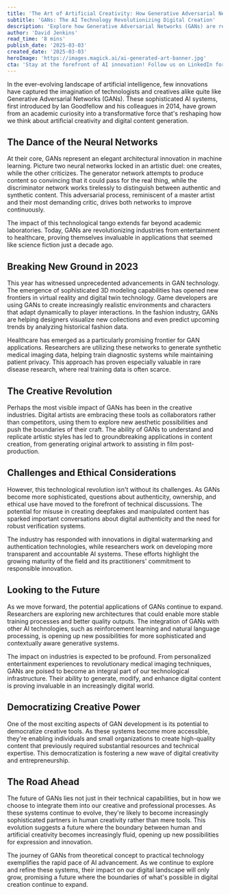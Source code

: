 ```yaml
---
title: 'The Art of Artificial Creativity: How Generative Adversarial Networks Are Reshaping Our Digital Future'
subtitle: 'GANs: The AI Technology Revolutionizing Digital Creation'
description: 'Explore how Generative Adversarial Networks (GANs) are revolutionizing digital creativity and reshaping industries from healthcare to entertainment. This comprehensive look at GAN technology examines its current applications, challenges, and future potential in driving artificial creativity forward.'
author: 'David Jenkins'
read_time: '8 mins'
publish_date: '2025-03-03'
created_date: '2025-03-03'
heroImage: 'https://images.magick.ai/ai-generated-art-banner.jpg'
cta: 'Stay at the forefront of AI innovation! Follow us on LinkedIn for regular updates on breakthrough technologies like GANs and their transformative impact across industries.'
---
```


In the ever-evolving landscape of artificial intelligence, few innovations have captured the imagination of technologists and creatives alike quite like Generative Adversarial Networks (GANs). These sophisticated AI systems, first introduced by Ian Goodfellow and his colleagues in 2014, have grown from an academic curiosity into a transformative force that's reshaping how we think about artificial creativity and digital content generation.

## The Dance of the Neural Networks

At their core, GANs represent an elegant architectural innovation in machine learning. Picture two neural networks locked in an artistic duel: one creates, while the other criticizes. The generator network attempts to produce content so convincing that it could pass for the real thing, while the discriminator network works tirelessly to distinguish between authentic and synthetic content. This adversarial process, reminiscent of a master artist and their most demanding critic, drives both networks to improve continuously.

The impact of this technological tango extends far beyond academic laboratories. Today, GANs are revolutionizing industries from entertainment to healthcare, proving themselves invaluable in applications that seemed like science fiction just a decade ago.

## Breaking New Ground in 2023

This year has witnessed unprecedented advancements in GAN technology. The emergence of sophisticated 3D modeling capabilities has opened new frontiers in virtual reality and digital twin technology. Game developers are using GANs to create increasingly realistic environments and characters that adapt dynamically to player interactions. In the fashion industry, GANs are helping designers visualize new collections and even predict upcoming trends by analyzing historical fashion data.

Healthcare has emerged as a particularly promising frontier for GAN applications. Researchers are utilizing these networks to generate synthetic medical imaging data, helping train diagnostic systems while maintaining patient privacy. This approach has proven especially valuable in rare disease research, where real training data is often scarce.

## The Creative Revolution

Perhaps the most visible impact of GANs has been in the creative industries. Digital artists are embracing these tools as collaborators rather than competitors, using them to explore new aesthetic possibilities and push the boundaries of their craft. The ability of GANs to understand and replicate artistic styles has led to groundbreaking applications in content creation, from generating original artwork to assisting in film post-production.

## Challenges and Ethical Considerations

However, this technological revolution isn't without its challenges. As GANs become more sophisticated, questions about authenticity, ownership, and ethical use have moved to the forefront of technical discussions. The potential for misuse in creating deepfakes and manipulated content has sparked important conversations about digital authenticity and the need for robust verification systems.

The industry has responded with innovations in digital watermarking and authentication technologies, while researchers work on developing more transparent and accountable AI systems. These efforts highlight the growing maturity of the field and its practitioners' commitment to responsible innovation.

## Looking to the Future

As we move forward, the potential applications of GANs continue to expand. Researchers are exploring new architectures that could enable more stable training processes and better quality outputs. The integration of GANs with other AI technologies, such as reinforcement learning and natural language processing, is opening up new possibilities for more sophisticated and contextually aware generative systems.

The impact on industries is expected to be profound. From personalized entertainment experiences to revolutionary medical imaging techniques, GANs are poised to become an integral part of our technological infrastructure. Their ability to generate, modify, and enhance digital content is proving invaluable in an increasingly digital world.

## Democratizing Creative Power

One of the most exciting aspects of GAN development is its potential to democratize creative tools. As these systems become more accessible, they're enabling individuals and small organizations to create high-quality content that previously required substantial resources and technical expertise. This democratization is fostering a new wave of digital creativity and entrepreneurship.

## The Road Ahead

The future of GANs lies not just in their technical capabilities, but in how we choose to integrate them into our creative and professional processes. As these systems continue to evolve, they're likely to become increasingly sophisticated partners in human creativity rather than mere tools. This evolution suggests a future where the boundary between human and artificial creativity becomes increasingly fluid, opening up new possibilities for expression and innovation.

The journey of GANs from theoretical concept to practical technology exemplifies the rapid pace of AI advancement. As we continue to explore and refine these systems, their impact on our digital landscape will only grow, promising a future where the boundaries of what's possible in digital creation continue to expand.